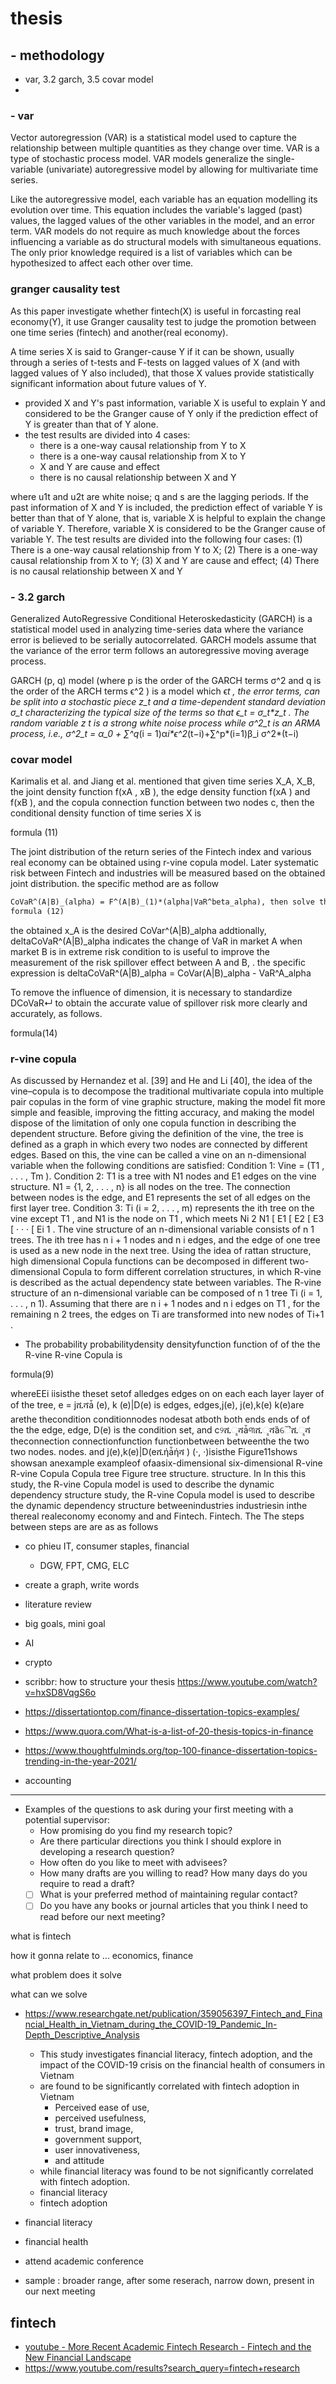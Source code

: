 # thesis

## - methodology

- var, 3.2 garch, 3.5 covar model
-

### - var

Vector autoregression (VAR) is a statistical model used to capture the relationship between multiple quantities as they change over time. VAR is a type of stochastic process model. VAR models generalize the single-variable (univariate) autoregressive model by allowing for multivariate time series.

Like the autoregressive model, each variable has an equation modelling its evolution over time. This equation includes the variable's lagged (past) values, the lagged values of the other variables in the model, and an error term. VAR models do not require as much knowledge about the forces influencing a variable as do structural models with simultaneous equations. The only prior knowledge required is a list of variables which can be hypothesized to affect each other over time.

### granger causality test

As this paper investigate whether fintech(X) is useful in forcasting real economy(Y), it use Granger causality test to judge the promotion between one time series (fintech) and another(real economy).

A time series X is said to Granger-cause Y if it can be shown, usually through a series of t-tests and F-tests on lagged values of X (and with lagged values of Y also included), that those X values provide statistically significant information about future values of Y.

- provided X and Y's past information, variable X is useful to explain Y and considered to be the Granger cause of Y only if the prediction effect of Y is greater than that of Y alone.
- the test results are divided into 4 cases:
  - there is a one-way causal relationship from Y to X
  - there is a one-way causal relationship from X to Y
  - X and Y are cause and effect
  - there is no causal relationship between X and Y

where u1t and u2t are white noise; q and s are the lagging periods.
If the past information of X and Y is included, the prediction effect of variable Y is
better than that of Y alone, that is, variable X is helpful to explain the change of variable Y.
Therefore, variable X is considered to be the Granger cause of variable Y. The test results
are divided into the following four cases: (1) There is a one-way causal relationship from Y
to X; (2) There is a one-way causal relationship from X to Y; (3) X and Y are cause and effect;
(4) There is no causal relationship between X and Y

### - 3.2 garch

Generalized AutoRegressive Conditional Heteroskedasticity (GARCH) is a statistical model used in analyzing time-series data where the variance error is believed to be serially autocorrelated. GARCH models assume that the variance of the error term follows an autoregressive moving average process.

GARCH (p, q) model (where p is the order of the GARCH terms σ^2
and q is the order of the ARCH terms ϵ^2
) is a model which ϵ*t , the error terms, can be split into a stochastic piece z_t
and a time-dependent standard deviation σ_t characterizing the typical size of the terms so that ϵ_t = σ_t\*z_t
. The random variable z t is a strong white noise process while σ^2_t
is an ARMA process, i.e., σ^2_t = α_0 + ∑^q*(i = 1)α*i\*ϵ^2*(t−i)+∑^p*(i=1)β_i σ^2*(t−i)

### covar model

Karimalis et al. and Jiang et al. mentioned that given time
series X_A, X_B, the joint density function f(xA , xB ), the edge density function
f(xA ) and f(xB ), and the copula connection function between two nodes c, then the
conditional density function of time series X is

formula (11)

The joint distribution of the return series of the Fintech index and various real economy can be obtained using r-vine copula model. Later systematic risk between Fintech and industries will be measured based on the obtained joint distribution. the specific method are as follow

```latex
CoVaR^(A|B)_(alpha) = F^(A|B)_(1)*(alpha|VaR^beta_alpha), then solve the equation
formula (12)
```

the obtained x_A is the desired CoVar^(A|B)\_alpha
addtionally, deltaCoVaR^(A|B)\_alpha indicates the change of VaR in market A when market B is in extreme risk condition to is useful to improve the measurement of the risk spillover effect between A and B, . the specific expression is
deltaCoVaR^(A|B)\_alpha = CoVar(A|B)\_alpha - VaR^A_alpha

To remove the influence of dimension, it is necessary to standardize DCoVaR↵ to
obtain the accurate value of spillover risk more clearly and accurately, as follows.

formula(14)

### r-vine copula

As discussed by Hernandez et al. [39] and He and Li [40], the idea of the vine–copula
is to decompose the traditional multivariate copula into multiple pair copulas in the form
of vine graphic structure, making the model fit more simple and feasible, improving the
fitting accuracy, and making the model dispose of the limitation of only one copula function
in describing the dependent structure.
Before giving the definition of the vine, the tree is defined as a graph in which every
two nodes are connected by different edges. Based on this, the vine can be called a vine on
an n-dimensional variable when the following conditions are satisfied:
Condition 1: Vine = (T1 , . . . , Tm ).
Condition 2: T1 is a tree with N1 nodes and E1 edges on the vine structure. N1 = {1, 2, . . . , n}
is all nodes on the tree. The connection between nodes is the edge, and E1 represents
the set of all edges on the first layer tree.
Condition 3: Ti (i = 2, . . . , m) represents the ith tree on the vine except T1 , and N1 is the
node on T1 , which meets Ni 2 N1 [ E1 [ E2 [ E3 [ · · · [ Ei 1 .
The vine structure of an n-dimensional variable consists of n 1 trees. The ith tree
has n i + 1 nodes and n i edges, and the edge of one tree is used as a new node in the
next tree. Using the idea of rattan structure, high dimensional Copula functions can be
decomposed in different two-dimensional Copula to form different correlation structures,
in which R-vine is described as the actual dependency state between variables.
The R-vine structure of an n-dimensional variable can be composed of n 1 tree Ti
(i = 1, . . . , n 1). Assuming that there are n i + 1 nodes and n i edges on T1 , for the
remaining n 2 trees, the edges on Ti are transformed into new nodes of Ti+1 .

- The probability probabilitydensity densityfunction function of of the the R-vine R-vine Copula is

formula(9)

whereEEi iisisthe
theset
setof
alledges
edges on
on each
each layer
layer of
of the tree, e = jሺሻǡ
(e), k
(e)|D(e) is
edges,
edges,j(e),
j(e),k(e)
k(e)are
arethe
thecondition
conditionnodes
nodesat
atboth
both ends
ends of
of the
the edge,
edge, D(e) is the condition set,
and c୨ሺୣሻǡ୩ሺୣሻȁୈሺୣሻ
theconnection
connectionfunction
functionbetween
betweenthe
the two
two nodes.
nodes.
and
j(e),k(e)|D(eሺήǡήሻ
) (·, ·)isisthe
Figure11shows
showsan
anexample
exampleof
ofaasix-dimensional
six-dimensional R-vine
R-vine Copula
Copula tree
Figure
tree structure.
structure. In
In this
this
study,
the
R-vine
Copula
model
is
used
to
describe
the
dynamic
dependency
structure
study, the R-vine Copula model is used to describe the dynamic dependency structure
betweenindustries
industriesin
inthe
thereal
realeconomy
economy and
and Fintech.
Fintech. The
The steps
between
steps are
are as
as follows

- co phieu IT, consumer staples, financial
  - DGW, FPT, CMG, ELC
- create a graph, write words
- literature review
- big goals, mini goal
- AI
- crypto

- scribbr: how to structure your thesis https://www.youtube.com/watch?v=hxSD8VqgS6o

- https://dissertationtop.com/finance-dissertation-topics-examples/
- https://www.quora.com/What-is-a-list-of-20-thesis-topics-in-finance
- https://www.thoughtfulminds.org/top-100-finance-dissertation-topics-trending-in-the-year-2021/
- accounting

---

- Examples of the questions to ask during your first meeting with a potential supervisor:
  - How promising do you find my research topic?
  - Are there particular directions you think I should explore in developing a research question?
  - How often do you like to meet with advisees?
  - How many drafts are you willing to read? How many days do you require to read a draft?
  - [ ] What is your preferred method of maintaining regular contact?
  - [ ] Do you have any books or journal articles that you think I need to read before our next meeting?

what is fintech

how it gonna relate to ... economics, finance

what problem does it solve

what can we solve

- https://www.researchgate.net/publication/359056397_Fintech_and_Financial_Health_in_Vietnam_during_the_COVID-19_Pandemic_In-Depth_Descriptive_Analysis

  - This study investigates financial literacy, fintech adoption, and the impact of the COVID-19 crisis on the financial health of consumers in Vietnam
  - are found to be significantly correlated with fintech adoption in Vietnam
    - Perceived ease of use,
    - perceived usefulness,
    - trust, brand image,
    - government support,
    - user innovativeness,
    - and attitude
  - while financial literacy was found to be not significantly correlated with fintech adoption.
  - financial literacy
  - fintech adoption

- financial literacy
- financial health

- attend academic conference
- sample :
  broader range, after some reserach, narrow down, present in our next meeting

## fintech

- [youtube - More Recent Academic Fintech Research - Fintech and the New Financial Landscape](https://www.youtube.com/watch?v=vSrlD8OPLRI)
- https://www.youtube.com/results?search_query=fintech+research
